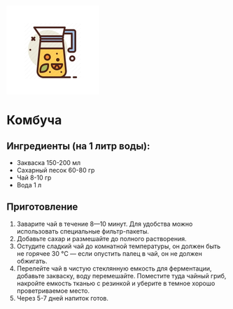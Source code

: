 ![Напиток комбуча](/images/Комбуча.jpg)

# Комбуча
## Ингредиенты (на 1 литр воды):
- Закваска 150-200 мл
- Сахарный песок 60-80 гр
- Чай 8-10 гр
- Вода 1 л

## Приготовление
1. Заварите чай в течение 8—10 минут. Для удобства можно использовать специальные фильтр-пакеты.
2. Добавьте сахар и размешайте до полного растворения.
3. Остудите сладкий чай до комнатной температуры, он должен быть не горячее 30 °C — если опустить палец в чай, он не должен обжигать.
4. Перелейте чай в чистую стеклянную емкость для ферментации, добавьте закваску, воду перемешайте. Поместите туда чайный гриб, накройте емкость тканью с резинкой и уберите в темное хорошо проветриваемое место.
5. Через 5-7 дней напиток готов.

